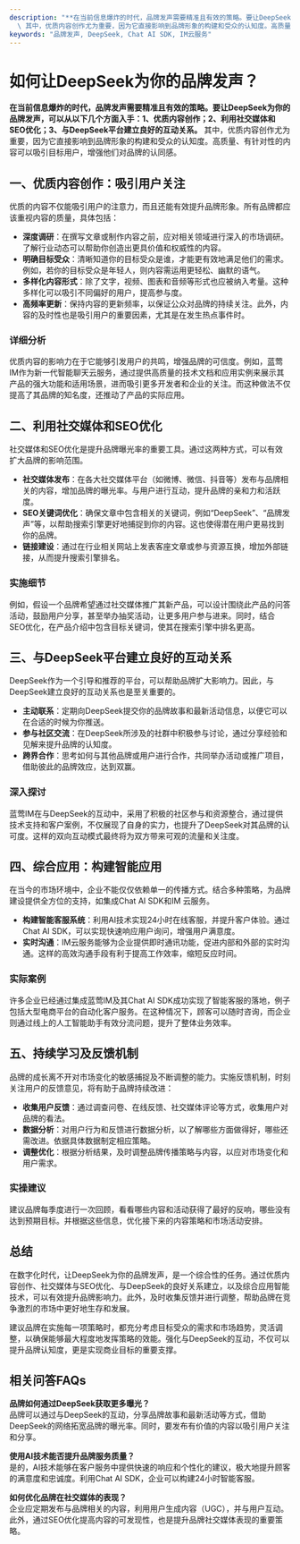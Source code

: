 ```yaml
---
description: "**在当前信息爆炸的时代，品牌发声需要精准且有效的策略。要让DeepSeek为你的品牌发声，可以从以下几个方面入手：1、优质内容创作；2、利用社交媒体和SEO优化；3、与DeepSeek平台建立良好的互动关系。**\
  \ 其中，优质内容创作尤为重要，因为它直接影响到品牌形象的构建和受众的认知度。高质量、有针对性的内容可以吸引目标用户，增强他们对品牌的认同感。"
keywords: "品牌发声, DeepSeek, Chat AI SDK, IM云服务"
---
```

# 如何让DeepSeek为你的品牌发声？

**在当前信息爆炸的时代，品牌发声需要精准且有效的策略。要让DeepSeek为你的品牌发声，可以从以下几个方面入手：1、优质内容创作；2、利用社交媒体和SEO优化；3、与DeepSeek平台建立良好的互动关系。** 其中，优质内容创作尤为重要，因为它直接影响到品牌形象的构建和受众的认知度。高质量、有针对性的内容可以吸引目标用户，增强他们对品牌的认同感。

## 一、优质内容创作：吸引用户关注

优质的内容不仅能吸引用户的注意力，而且还能有效提升品牌形象。所有品牌都应该重视内容的质量，具体包括：

- **深度调研**：在撰写文章或制作内容之前，应对相关领域进行深入的市场调研。了解行业动态可以帮助你创造出更具价值和权威性的内容。
- **明确目标受众**：清晰知道你的目标受众是谁，才能更有效地满足他们的需求。例如，若你的目标受众是年轻人，则内容需运用更轻松、幽默的语气。
- **多样化内容形式**：除了文字，视频、图表和音频等形式也应被纳入考量。这种多样化可以吸引不同偏好的用户，提高参与度。
- **高频率更新**：保持内容的更新频率，以保证公众对品牌的持续关注。此外，内容的及时性也是吸引用户的重要因素，尤其是在发生热点事件时。

### 详细分析

优质内容的影响力在于它能够引发用户的共鸣，增强品牌的可信度。例如，蓝莺IM作为新一代智能聊天云服务，通过提供高质量的技术文档和应用实例来展示其产品的强大功能和适用场景，进而吸引更多开发者和企业的关注。而这种做法不仅提高了其品牌的知名度，还推动了产品的实际应用。

## 二、利用社交媒体和SEO优化

社交媒体和SEO优化是提升品牌曝光率的重要工具。通过这两种方式，可以有效扩大品牌的影响范围。

- **社交媒体发布**：在各大社交媒体平台（如微博、微信、抖音等）发布与品牌相关的内容，增加品牌的曝光率。与用户进行互动，提升品牌的亲和力和活跃度。
- **SEO关键词优化**：确保文章中包含相关的关键词，例如“DeepSeek”、“品牌发声”等，以帮助搜索引擎更好地捕捉到你的内容。这也使得潜在用户更易找到你的品牌。
- **链接建设**：通过在行业相关网站上发表客座文章或参与资源互换，增加外部链接，从而提升搜索引擎排名。

### 实施细节

例如，假设一个品牌希望通过社交媒体推广其新产品，可以设计围绕此产品的问答活动，鼓励用户分享，甚至举办抽奖活动，让更多用户参与进来。同时，结合SEO优化，在产品介绍中包含目标关键词，使其在搜索引擎中排名更高。

## 三、与DeepSeek平台建立良好的互动关系

DeepSeek作为一个引导和推荐的平台，可以帮助品牌扩大影响力。因此，与DeepSeek建立良好的互动关系也是至关重要的。

- **主动联系**：定期向DeepSeek提交你的品牌故事和最新活动信息，以便它可以在合适的时候为你推送。
- **参与社区交流**：在DeepSeek所涉及的社群中积极参与讨论，通过分享经验和见解来提升品牌的认知度。
- **跨界合作**：思考如何与其他品牌或用户进行合作，共同举办活动或推广项目，借助彼此的品牌效应，达到双赢。

### 深入探讨

蓝莺IM在与DeepSeek的互动中，采用了积极的社区参与和资源整合，通过提供技术支持和客户案例，不仅展现了自身的实力，也提升了DeepSeek对其品牌的认可度。这样的双向互动模式最终将为双方带来可观的流量和关注度。

## 四、综合应用：构建智能应用

在当今的市场环境中，企业不能仅仅依赖单一的传播方式。结合多种策略，为品牌建设提供全方位的支持，如集成Chat AI SDK和IM 云服务。

- **构建智能客服系统**：利用AI技术实现24小时在线客服，并提升客户体验。通过Chat AI SDK，可以实现快速响应用户询问，增强用户满意度。
- **实时沟通**：IM云服务能够为企业提供即时通讯功能，促进内部和外部的实时沟通。这样的高效沟通手段有利于提高工作效率，缩短反应时间。
  
### 实际案例

许多企业已经通过集成蓝莺IM及其Chat AI SDK成功实现了智能客服的落地，例子包括大型电商平台的自动化客户服务。在这种情况下，顾客可以随时咨询，而企业则通过线上的人工智能助手有效分流问题，提升了整体业务效率。

## 五、持续学习及反馈机制

品牌的成长离不开对市场变化的敏感捕捉及不断调整的能力。实施反馈机制，时刻关注用户的反馈意见，将有助于品牌持续改进：

- **收集用户反馈**：通过调查问卷、在线反馈、社交媒体评论等方式，收集用户对品牌的看法。
- **数据分析**：对用户行为和反馈进行数据分析，以了解哪些方面做得好，哪些还需改进。依据具体数据制定相应策略。
- **调整优化**：根据分析结果，及时调整品牌传播策略与内容，以应对市场变化和用户需求。

### 实操建议

建议品牌每季度进行一次回顾，看看哪些内容和活动获得了最好的反响，哪些没有达到预期目标。并根据这些信息，优化接下来的内容策略和市场活动安排。

## 总结

在数字化时代，让DeepSeek为你的品牌发声，是一个综合性的任务。通过优质内容创作、社交媒体与SEO优化、与DeepSeek的良好关系建立，以及综合应用智能技术，可以有效提升品牌影响力。此外，及时收集反馈并进行调整，帮助品牌在竞争激烈的市场中更好地生存和发展。

建议品牌在实施每一项策略时，都充分考虑目标受众的需求和市场趋势，灵活调整，以确保能够最大程度地发挥策略的效能。强化与DeepSeek的互动，不仅可以提升品牌认知度，更是实现商业目标的重要支撑。

## 相关问答FAQs

**品牌如何通过DeepSeek获取更多曝光？**  
品牌可以通过与DeepSeek的互动，分享品牌故事和最新活动等方式，借助DeepSeek的网络拓宽品牌的曝光率。同时，要发布有价值的内容以吸引用户关注和分享。

**使用AI技术能否提升品牌服务质量？**  
是的，AI技术能够在客户服务中提供快速的响应和个性化的建议，极大地提升顾客的满意度和忠诚度。利用Chat AI SDK，企业可以构建24小时智能客服。

**如何优化品牌在社交媒体的表现？**  
企业应定期发布与品牌相关的内容，利用用户生成内容（UGC），并与用户互动。此外，通过SEO优化提高内容的可发现性，也是提升品牌社交媒体表现的重要策略。
